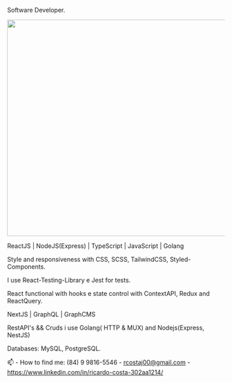 Software Developer. 

<div align="center">
  <img height="500em" width="700" src="https://raw.githubusercontent.com/MariaLetta/free-gophers-pack/master/illustrations/png/2.png"/>
</div>

ReactJS | NodeJS(Express) | TypeScript | JavaScript | Golang

Style and responsiveness with CSS, SCSS, TailwindCSS, Styled-Components. 

I  use React-Testing-Library e Jest for tests.

React functional with hooks e state control with ContextAPI, Redux and ReactQuery.

NextJS | GraphQL | GraphCMS

RestAPI's && Cruds i use Golang( HTTP & MUX) and Nodejs(Express, NestJS)

Databases: MySQL, PostgreSQL.

📫 - How to find me:
(84) 9 9816-5546 - rcostaj00@gmail.com - https://www.linkedin.com/in/ricardo-costa-302aa1214/


  
 
  
